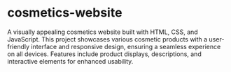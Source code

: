 # cosmetics-website
A visually appealing cosmetics website built with HTML, CSS, and JavaScript. This project showcases various cosmetic products with a user-friendly interface and responsive design, ensuring a seamless experience on all devices. Features include product displays, descriptions, and interactive elements for enhanced usability.

